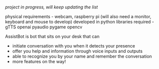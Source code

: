 *project in progress, will keep updating the list*


physical requirements - webcam, raspberry pi (will also need a monitor, keyboard and mouse to develop)
developed in python
libraries required - gTTS openai pyaudio pygame opencv

AssistBot is bot that sits on your desk that can
  - initiate conversation with you when it detects your presence
  - offer you help and information through voice inputs and outputs
  - able to recognize you by your name and remember the conversation
  - more features on the way! 
